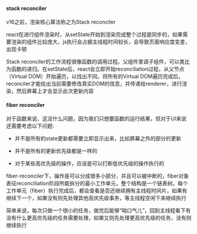 #### stack reconciler

v16之前，渲染核心算法称之为Stack reconciler

react在进行组件渲染时，从setState开始到渲染完成整个过程是同步的，如果需要渲染的组件比较庞大，js执行会占据主线程时间较长，会导致页面响应度变差，出现卡顿

Stack reconciler的工作流程很像函数的调用过程。父组件里调子组件，可以类比为函数的递归。在setState后，react会立即开始reconciliation过程，从父节点（Virtual DOM）开始遍历，以找出不同。将所有的Virtual DOM遍历完成后，reconciler才能给出当前需要修改真实DOM的信息，并传递给renderer，进行渲染，然后屏幕上才会显示此次更新内容

#### fiber reconciler

对于函数来说，这没什么问题，因为我们只想要函数的运行结果，但对于UI来说还需要考虑以下问题:

- 并不是所有的state更新都需要立即显示出来，比如屏幕之外的部分的更新

- 并不是所有的更新优先级都是一样的

- 对于某些高优先级的操作，应该是可以打断低优先级的操作执行的

fiber-reconciler下，操作是可以分成很多小部分，并且可以被中断的，fiber对象表征reconciliation阶段所能拆分的最小工作单元，整个结构是一个链表树。每个工作单元（fiber）执行完成后，都会查看是否还继续拥有主线程时间片，如果有继续下一个，如果没有则先处理其他高优先级事务，等主线程空闲下来继续执行

简单来说，每次只做一个很小的任务，做完后能够“喘口气儿”，回到主线程看下有没有什么更高优先级的任务需要处理，如果又则先处理更高优先级的任务，没有则继续执行